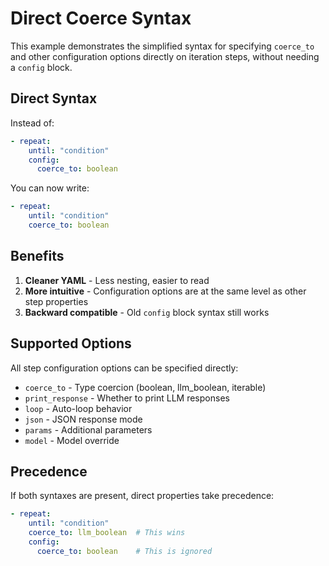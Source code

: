 # Direct Coerce Syntax

This example demonstrates the simplified syntax for specifying `coerce_to` and other configuration options directly on iteration steps, without needing a `config` block.

## Direct Syntax

Instead of:
```yaml
- repeat:
    until: "condition"
    config:
      coerce_to: boolean
```

You can now write:
```yaml
- repeat:
    until: "condition"
    coerce_to: boolean
```

## Benefits

1. **Cleaner YAML** - Less nesting, easier to read
2. **More intuitive** - Configuration options are at the same level as other step properties
3. **Backward compatible** - Old `config` block syntax still works

## Supported Options

All step configuration options can be specified directly:
- `coerce_to` - Type coercion (boolean, llm_boolean, iterable)
- `print_response` - Whether to print LLM responses
- `loop` - Auto-loop behavior
- `json` - JSON response mode
- `params` - Additional parameters
- `model` - Model override

## Precedence

If both syntaxes are present, direct properties take precedence:
```yaml
- repeat:
    until: "condition"
    coerce_to: llm_boolean  # This wins
    config:
      coerce_to: boolean    # This is ignored
```